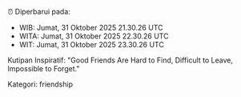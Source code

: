 ⏰ Diperbarui pada:
- WIB: Jumat, 31 Oktober 2025 21.30.26 UTC
- WITA: Jumat, 31 Oktober 2025 22.30.26 UTC
- WIT: Jumat, 31 Oktober 2025 23.30.26 UTC

Kutipan Inspiratif:
"Good Friends Are Hard to Find, Difficult to Leave, Impossible to Forget."


Kategori: friendship

